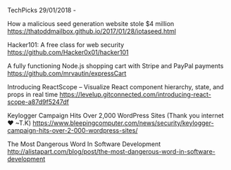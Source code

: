 TechPicks 29/01/2018 -

How a malicious seed generation website stole $4 million
https://thatoddmailbox.github.io/2017/01/28/iotaseed.html

Hacker101: A free class for web security
https://github.com/Hacker0x01/hacker101

A fully functioning Node.js shopping cart with Stripe and PayPal payments
https://github.com/mrvautin/expressCart

Introducing ReactScope – Visualize React component hierarchy, state, and props in real time
https://levelup.gitconnected.com/introducing-react-scope-a87d9f5247df

Keylogger Campaign Hits Over 2,000 WordPress Sites (Thank you internet ❤ ~T.K)
https://www.bleepingcomputer.com/news/security/keylogger-campaign-hits-over-2-000-wordpress-sites/

The Most Dangerous Word In Software Development
http://alistapart.com/blog/post/the-most-dangerous-word-in-software-development